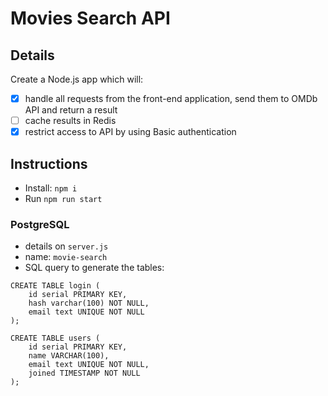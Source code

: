 # Movies Search API

## Details

Create a Node.js app which will:
- [x] handle all requests from the front-end application, send them to OMDb API and return a result
- [ ] cache results in Redis
- [x] restrict access to API by using Basic authentication

## Instructions

 - Install: `npm i`
 - Run `npm run start`

### PostgreSQL

- details on `server.js`
- name: `movie-search`
- SQL query to generate the tables:

```
CREATE TABLE login (
    id serial PRIMARY KEY,
    hash varchar(100) NOT NULL,
    email text UNIQUE NOT NULL
);
```

```
CREATE TABLE users (
    id serial PRIMARY KEY,
    name VARCHAR(100),
    email text UNIQUE NOT NULL,
    joined TIMESTAMP NOT NULL
);
```